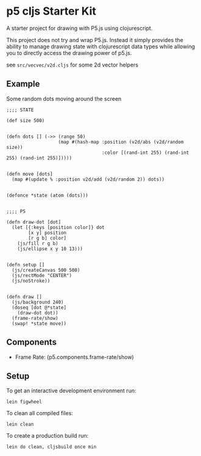 # p5 cljs Starter Kit

A starter project for drawing with P5.js using clojurescript.

This project does not try and wrap P5.js. Instead it simply provides the ability to manage drawing state with clojurescript data types while allowing you to directly access the drawing power of p5.js.

see `src/vecvec/v2d.cljs` for some 2d vector helpers

## Example

Some random dots moving around the screen

```
;;;; STATE

(def size 500)


(defn dots [] (->> (range 50)
                   (map #(hash-map :position (v2d/abs (v2d/random size))
                                   :color [(rand-int 255) (rand-int 255) (rand-int 255)]))))


(defn move [dots]
  (map #(update % :position v2d/add (v2d/random 2)) dots))


(defonce *state (atom (dots)))


;;;; P5

(defn draw-dot [dot]
  (let [{:keys [position color]} dot
        [x y] position
        [r g b] color]
    (js/fill r g b)
    (js/ellipse x y 10 13)))


(defn setup []
  (js/createCanvas 500 500)
  (js/rectMode "CENTER")
  (js/noStroke))


(defn draw []
  (js/background 240)
  (doseq [dot @*state]
    (draw-dot dot))
  (frame-rate/show)
  (swap! *state move))

```

## Components

* Frame Rate: (p5.components.frame-rate/show)

## Setup

To get an interactive development environment run:

    lein figwheel

To clean all compiled files:

    lein clean

To create a production build run:

    lein do clean, cljsbuild once min
